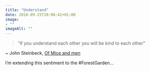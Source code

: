 ```yaml
---
title: "Understand"
date: 2018-09-25T10:08:41+01:00
image: 
- ""
imageAlt: ""
---
```


> “if you understand each other you will be kind to each other”

~ John Steinbeck, [Of Mice and men](https://en.wikipedia.org/wiki/Of_Mice_and_Men)

I’m extending this sentiment to the #ForestGarden…

